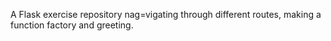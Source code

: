 A Flask exercise repository nag=vigating through different routes, making a function factory and greeting.